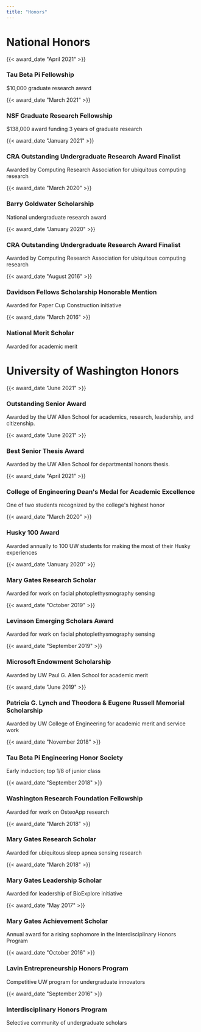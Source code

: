```yaml
---
title: "Honors"
---
```




# National Honors

{{< award_date "April 2021" >}}

### Tau Beta Pi Fellowship

$10,000 graduate research award



{{< award_date "March 2021" >}}

### NSF Graduate Research Fellowship

$138,000 award funding 3 years of graduate research



{{< award_date "January 2021" >}}

### CRA Outstanding Undergraduate Research Award Finalist

Awarded by Computing Research Association for ubiquitous computing research



{{< award_date "March 2020" >}}
### Barry Goldwater Scholarship
National undergraduate research award



{{< award_date "January 2020" >}}
### CRA Outstanding Undergraduate Research Award Finalist
Awarded by Computing Research Association for ubiquitous computing research



{{< award_date "August 2016" >}}
### Davidson Fellows Scholarship Honorable Mention
Awarded for Paper Cup Construction initiative



{{< award_date "March 2016" >}}
### National Merit Scholar
Awarded for academic merit




# University of Washington Honors

{{< award_date "June 2021" >}}

### Outstanding Senior Award

Awarded by the UW Allen School for academics, research, leadership, and citizenship.



{{< award_date "June 2021" >}}

### Best Senior Thesis Award

Awarded by the UW Allen School for departmental honors thesis.



{{< award_date "April 2021" >}}

### College of Engineering Dean's Medal for Academic Excellence

One of two students recognized by the college's highest honor



{{< award_date "March 2020" >}}
### Husky 100 Award
Awarded annually to 100 UW students for making the most of their Husky experiences



{{< award_date "January 2020" >}}

### Mary Gates Research Scholar
Awarded for work on facial photoplethysmography sensing



{{< award_date "October 2019" >}}
### Levinson Emerging Scholars Award
Awarded for work on facial photoplethysmography sensing



{{< award_date "September 2019" >}}
### Microsoft Endowment Scholarship
Awarded by UW Paul G. Allen School for academic merit



{{< award_date "June 2019" >}}
### Patricia G. Lynch and Theodora & Eugene Russell Memorial Scholarship
Awarded by UW College of Engineering for academic merit and service work



{{< award_date "November 2018" >}}
### Tau Beta Pi Engineering Honor Society
Early induction; top 1/8 of junior class



{{< award_date "September 2018" >}}
### Washington Research Foundation Fellowship
Awarded for work on OsteoApp research



{{< award_date "March 2018" >}}
### Mary Gates Research Scholar </h3>
Awarded for ubiquitous sleep apnea sensing research



{{< award_date "March 2018" >}}
### Mary Gates Leadership Scholar
Awarded for leadership of BioExplore initiative



{{< award_date "May 2017" >}}
### Mary Gates Achievement Scholar
Annual award for a rising sophomore in the Interdisciplinary Honors Program



{{< award_date "October 2016" >}}
### Lavin Entrepreneurship Honors Program
Competitive UW program for undergraduate innovators



{{< award_date "September 2016" >}}
### Interdisciplinary Honors Program
Selective community of undergraduate scholars

